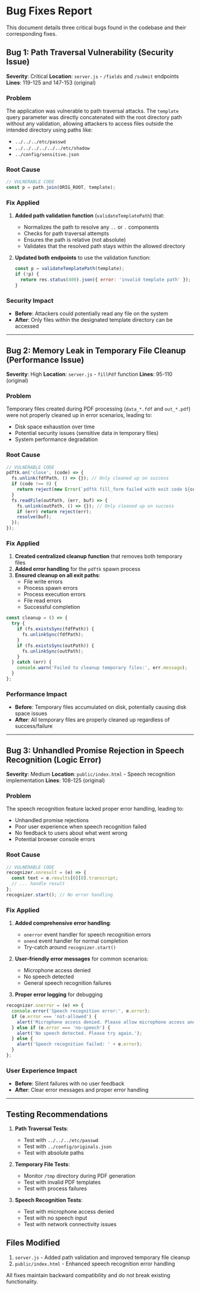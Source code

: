 # Bug Fixes Report

This document details three critical bugs found in the codebase and their corresponding fixes.

## Bug 1: Path Traversal Vulnerability (Security Issue)

**Severity**: Critical
**Location**: `server.js` - `/fields` and `/submit` endpoints
**Lines**: 119-125 and 147-153 (original)

### Problem
The application was vulnerable to path traversal attacks. The `template` query parameter was directly concatenated with the root directory path without any validation, allowing attackers to access files outside the intended directory using paths like:
- `../../../etc/passwd`
- `../../../../../../etc/shadow`
- `../config/sensitive.json`

### Root Cause
```javascript
// VULNERABLE CODE
const p = path.join(ORIG_ROOT, template);
```

### Fix Applied
1. **Added path validation function** (`validateTemplatePath`) that:
   - Normalizes the path to resolve any `..` or `.` components
   - Checks for path traversal attempts
   - Ensures the path is relative (not absolute)
   - Validates that the resolved path stays within the allowed directory

2. **Updated both endpoints** to use the validation function:
   ```javascript
   const p = validateTemplatePath(template);
   if (!p) {
     return res.status(400).json({ error: 'invalid template path' });
   }
   ```

### Security Impact
- **Before**: Attackers could potentially read any file on the system
- **After**: Only files within the designated template directory can be accessed

---

## Bug 2: Memory Leak in Temporary File Cleanup (Performance Issue)

**Severity**: High
**Location**: `server.js` - `fillPdf` function
**Lines**: 95-110 (original)

### Problem
Temporary files created during PDF processing (`data_*.fdf` and `out_*.pdf`) were not properly cleaned up in error scenarios, leading to:
- Disk space exhaustion over time
- Potential security issues (sensitive data in temporary files)
- System performance degradation

### Root Cause
```javascript
// VULNERABLE CODE
pdftk.on('close', (code) => {
  fs.unlink(fdfPath, () => {}); // Only cleaned up on success
  if (code !== 0) {
    return reject(new Error(`pdftk fill_form failed with exit code ${code}`));
  }
  fs.readFile(outPath, (err, buf) => {
    fs.unlink(outPath, () => {}); // Only cleaned up on success
    if (err) return reject(err);
    resolve(buf);
  });
});
```

### Fix Applied
1. **Created centralized cleanup function** that removes both temporary files
2. **Added error handling** for the `pdftk` spawn process
3. **Ensured cleanup on all exit paths**:
   - File write errors
   - Process spawn errors
   - Process execution errors
   - File read errors
   - Successful completion

```javascript
const cleanup = () => {
  try {
    if (fs.existsSync(fdfPath)) {
      fs.unlinkSync(fdfPath);
    }
    if (fs.existsSync(outPath)) {
      fs.unlinkSync(outPath);
    }
  } catch (err) {
    console.warn('Failed to cleanup temporary files:', err.message);
  }
};
```

### Performance Impact
- **Before**: Temporary files accumulated on disk, potentially causing disk space issues
- **After**: All temporary files are properly cleaned up regardless of success/failure

---

## Bug 3: Unhandled Promise Rejection in Speech Recognition (Logic Error)

**Severity**: Medium
**Location**: `public/index.html` - Speech recognition implementation
**Lines**: 108-125 (original)

### Problem
The speech recognition feature lacked proper error handling, leading to:
- Unhandled promise rejections
- Poor user experience when speech recognition failed
- No feedback to users about what went wrong
- Potential browser console errors

### Root Cause
```javascript
// VULNERABLE CODE
recognizer.onresult = (e) => {
  const text = e.results[0][0].transcript;
  // ... handle result
};
recognizer.start(); // No error handling
```

### Fix Applied
1. **Added comprehensive error handling**:
   - `onerror` event handler for speech recognition errors
   - `onend` event handler for normal completion
   - Try-catch around `recognizer.start()`

2. **User-friendly error messages** for common scenarios:
   - Microphone access denied
   - No speech detected
   - General speech recognition failures

3. **Proper error logging** for debugging

```javascript
recognizer.onerror = (e) => {
  console.error('Speech recognition error:', e.error);
  if (e.error === 'not-allowed') {
    alert('Microphone access denied. Please allow microphone access and try again.');
  } else if (e.error === 'no-speech') {
    alert('No speech detected. Please try again.');
  } else {
    alert('Speech recognition failed: ' + e.error);
  }
};
```

### User Experience Impact
- **Before**: Silent failures with no user feedback
- **After**: Clear error messages and proper error handling

---

## Testing Recommendations

1. **Path Traversal Tests**:
   - Test with `../../../etc/passwd`
   - Test with `../config/originals.json`
   - Test with absolute paths

2. **Temporary File Tests**:
   - Monitor `/tmp` directory during PDF generation
   - Test with invalid PDF templates
   - Test with process failures

3. **Speech Recognition Tests**:
   - Test with microphone access denied
   - Test with no speech input
   - Test with network connectivity issues

## Files Modified

1. `server.js` - Added path validation and improved temporary file cleanup
2. `public/index.html` - Enhanced speech recognition error handling

All fixes maintain backward compatibility and do not break existing functionality.